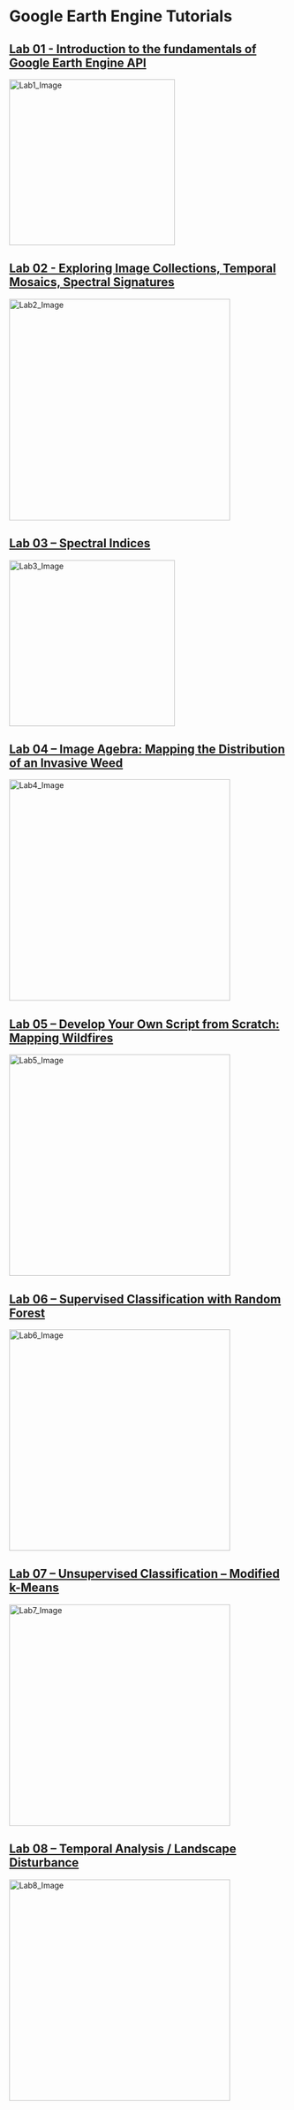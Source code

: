 # Google Earth Engine Tutorials

## [**Lab 01 - Introduction to the fundamentals of Google Earth Engine API**](https://github.com/RDRamsey/GEE_Labs/blob/main/Lab01/WILD5750_Lab01.pdf)
<img width="300" alt="Lab1_Image" src="https://user-images.githubusercontent.com/43506477/123526314-466d3c80-d694-11eb-9839-737cd045f1ea.png">

## [**Lab 02 - Exploring Image Collections, Temporal Mosaics, Spectral Signatures**](https://github.com/RDRamsey/GEE_Labs/blob/main/Lab02/WILD5750_Lab02.pdf)
<img width="400" alt="Lab2_Image" src="https://user-images.githubusercontent.com/43506477/123526103-dc07cc80-d692-11eb-913c-0ad7a4c3f2bb.png">

## [**Lab 03 – Spectral Indices**](https://github.com/RDRamsey/GEE_Labs/blob/main/Lab03/WILD5750_Lab03.pdf)
<img width="300" alt="Lab3_Image" src="https://user-images.githubusercontent.com/43506477/123526001-2b013200-d692-11eb-9fa3-efd20d01fa27.png">

## [**Lab 04 – Image Agebra: Mapping the Distribution of an Invasive Weed**](https://github.com/RDRamsey/GEE_Labs/blob/main/Lab04/WILD5750_Lab04.pdf)
<img width="400" alt="Lab4_Image" src="https://user-images.githubusercontent.com/43506477/123525945-bded9c80-d691-11eb-9e6e-cea0e8a1dd46.png">

## [**Lab 05 – Develop Your Own Script from Scratch: Mapping Wildfires**](https://github.com/RDRamsey/GEE_Labs/blob/main/Lab05/WILD5750_Lab05.pdf)
<img width="400" alt="Lab5_Image" src="https://user-images.githubusercontent.com/43506477/123525677-af9e8100-d68f-11eb-8b4e-0bc0fb5dd23d.png">

## [**Lab 06 – Supervised Classification with Random Forest**](https://github.com/RDRamsey/GEE_Labs/blob/main/Lab06/WILD5750_Lab06.pdf)
<img width="400" alt="Lab6_Image" src="https://user-images.githubusercontent.com/43506477/123525416-b1ffdb80-d68d-11eb-9767-815b25913ea0.png">

## [**Lab 07 – Unsupervised Classification – Modified k-Means**](https://github.com/RDRamsey/GEE_Labs/blob/main/Lab07/WILD5750_Lab07.pdf)
<img width="400" alt="Lab7_Image" src="https://user-images.githubusercontent.com/43506477/123525021-43218300-d68b-11eb-8aea-3e98576981d9.png">

## [**Lab 08 – Temporal Analysis / Landscape Disturbance**](https://github.com/RDRamsey/GEE_Labs/blob/main/Lab08/WILD5750_Lab08.pdf)

<img width="400" alt="Lab8_Image" src="https://user-images.githubusercontent.com/43506477/123524155-ab6d6600-d685-11eb-85f1-80ab4566f96e.png">














